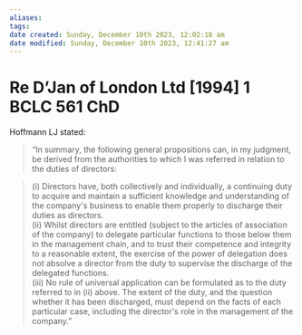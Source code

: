 ```yaml
---
aliases: 
tags: 
date created: Sunday, December 10th 2023, 12:02:18 am
date modified: Sunday, December 10th 2023, 12:41:27 am
---
```


# Re D’Jan of London Ltd [1994] 1 BCLC 561 ChD

Hoffmann LJ stated:

>“In summary, the following general propositions can, in my judgment, be derived from the authorities to which I was referred in relation to the duties of directors:

>

>(i) Directors have, both collectively and individually, a continuing duty to acquire and maintain a sufficient knowledge and understanding of the company's business to enable them properly to discharge their duties as directors.  
>(ii) Whilst directors are entitled (subject to the articles of association of the company) to delegate particular functions to those below them in the management chain, and to trust their competence and integrity to a reasonable extent, the exercise of the power of delegation does not absolve a director from the duty to supervise the discharge of the delegated functions.  
>(iii) No rule of universal application can be formulated as to the duty referred to in (ii) above. The extent of the duty, and the question whether it has been discharged, must depend on the facts of each particular case, including the director's role in the management of the company.”
